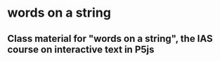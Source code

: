 # words on a string
Class material for "words on a string", the IAS course on interactive text in P5js
---
